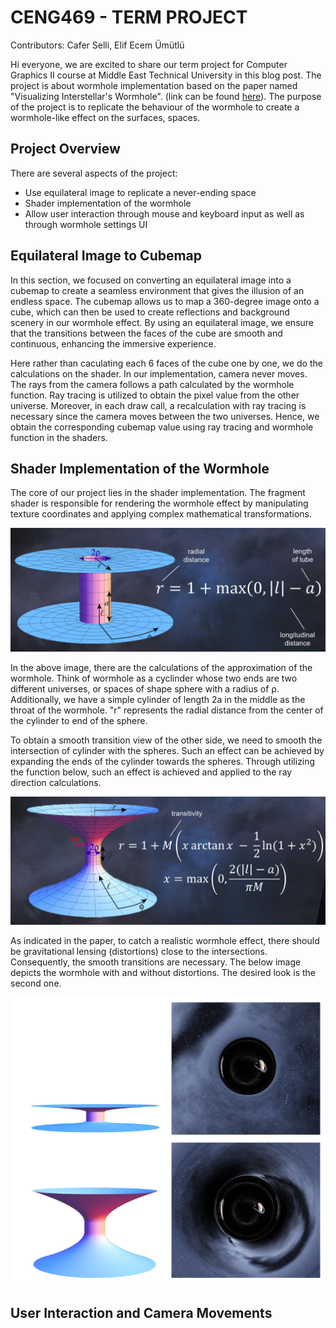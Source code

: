 # CENG469 - TERM PROJECT
Contributors: Cafer Selli, Elif Ecem Ümütlü

Hi everyone, we are excited to share our term project for Computer Graphics II course at Middle East Technical University in this blog post. The project is about wormhole implementation based on the paper named "Visualizing Interstellar's Wormhole". (link can be found [here](https://www.researchgate.net/publication/272195706_Visualizing_Interstellar's_Wormhole)). The purpose of the project is to replicate the behaviour of the wormhole to create a wormhole-like effect on the surfaces, spaces.

## Project Overview
There are several aspects of the project:
- Use equilateral image to replicate a never-ending space
- Shader implementation of the wormhole
- Allow user interaction through mouse and keyboard input as well as through wormhole settings UI


## Equilateral Image to Cubemap
In this section, we focused on converting an equilateral image into a cubemap to create a seamless environment that gives the illusion of an endless space. The cubemap allows us to map a 360-degree image onto a cube, which can then be used to create reflections and background scenery in our wormhole effect. By using an equilateral image, we ensure that the transitions between the faces of the cube are smooth and continuous, enhancing the immersive experience.

Here rather than caculating each 6 faces of the cube one by one, we do the calculations on the shader. In our implementation, camera never moves. The rays from the camera follows a path calculated by the wormhole function. Ray tracing is utilized to obtain the pixel value from the other universe. Moreover, in each draw call, a recalculation with ray tracing is necessary since the camera moves between the two universes. Hence, we obtain the corresponding cubemap value using ray tracing and wormhole function in the shaders.

## Shader Implementation of the Wormhole
The core of our project lies in the shader implementation. The fragment shader is responsible for rendering the wormhole effect by manipulating texture coordinates and applying complex mathematical transformations.

<img src="images/wormhole1.png">

In the above image, there are the calculations of the approximation of the wormhole. Think of wormhole as a cyclinder whose two ends are two different universes, or spaces of shape sphere with a radius of ρ. Additionally, we have a simple cylinder of length 2a in the middle as the throat of the wormhole. "r" represents the radial distance from the center of the cylinder to end of the sphere. 

To obtain a smooth transition view of the other side, we need to smooth the intersection of cylinder with the spheres. Such an effect can be achieved by expanding the ends of the cylinder towards the spheres. Through utilizing the function below, such an effect is achieved and applied to the ray direction calculations.

<img src="images/wormhole2.png"> 

As indicated in the paper, to catch a realistic wormhole effect, there should be gravitational lensing (distortions) close to the intersections. Consequently, the smooth transitions are necessary. The below image depicts the wormhole with and without distortions. The desired look is the second one.

<img src="images/wormhole3.png"> 


## User Interaction and Camera Movements


